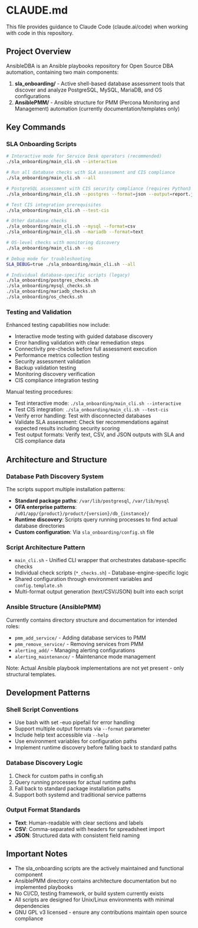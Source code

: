 # CLAUDE.md

This file provides guidance to Claude Code (claude.ai/code) when working with code in this repository.

## Project Overview

AnsibleDBA is an Ansible playbooks repository for Open Source DBA automation, containing two main components:

1. **sla_onboarding/** - Active shell-based database assessment tools that discover and analyze PostgreSQL, MySQL, MariaDB, and OS configurations
2. **AnsiblePMM/** - Ansible structure for PMM (Percona Monitoring and Management) automation (currently documentation/templates only)

## Key Commands

### SLA Onboarding Scripts
```bash
# Interactive mode for Service Desk operators (recommended)
./sla_onboarding/main_cli.sh --interactive

# Run all database checks with SLA assessment and CIS compliance
./sla_onboarding/main_cli.sh --all

# PostgreSQL assessment with CIS security compliance (requires Python3 + psycopg)
./sla_onboarding/main_cli.sh --postgres --format=json --output=report.json

# Test CIS integration prerequisites
./sla_onboarding/main_cli.sh --test-cis

# Other database checks
./sla_onboarding/main_cli.sh --mysql --format=csv
./sla_onboarding/main_cli.sh --mariadb --format=text

# OS-level checks with monitoring discovery
./sla_onboarding/main_cli.sh --os

# Debug mode for troubleshooting
SLA_DEBUG=true ./sla_onboarding/main_cli.sh --all

# Individual database-specific scripts (legacy)
./sla_onboarding/postgres_checks.sh
./sla_onboarding/mysql_checks.sh
./sla_onboarding/mariadb_checks.sh
./sla_onboarding/os_checks.sh
```

### Testing and Validation
Enhanced testing capabilities now include:
- Interactive mode testing with guided database discovery
- Error handling validation with clear remediation steps
- Connectivity pre-checks before full assessment execution
- Performance metrics collection testing
- Security assessment validation
- Backup validation testing
- Monitoring discovery verification
- CIS compliance integration testing

Manual testing procedures:
- Test interactive mode: `./sla_onboarding/main_cli.sh --interactive`
- Test CIS integration: `./sla_onboarding/main_cli.sh --test-cis`
- Verify error handling: Test with disconnected databases
- Validate SLA assessment: Check tier recommendations against expected results including security scoring
- Test output formats: Verify text, CSV, and JSON outputs with SLA and CIS compliance data

## Architecture and Structure

### Database Path Discovery System
The scripts support multiple installation patterns:
- **Standard package paths**: `/var/lib/postgresql`, `/var/lib/mysql`
- **OFA enterprise patterns**: `/u01/app/{product}/product/{version}/db_{instance}/`
- **Runtime discovery**: Scripts query running processes to find actual database directories
- **Custom configuration**: Via `sla_onboarding/config.sh` file

### Script Architecture Pattern
- `main_cli.sh` - Unified CLI wrapper that orchestrates database-specific checks
- Individual check scripts (`*_checks.sh`) - Database-engine-specific logic
- Shared configuration through environment variables and `config.template.sh`
- Multi-format output generation (text/CSV/JSON) built into each script

### Ansible Structure (AnsiblePMM)
Currently contains directory structure and documentation for intended roles:
- `pmm_add_service/` - Adding database services to PMM
- `pmm_remove_service/` - Removing services from PMM  
- `alerting_add/` - Managing alerting configurations
- `alerting_maintenance/` - Maintenance mode management

Note: Actual Ansible playbook implementations are not yet present - only structural templates.

## Development Patterns

### Shell Script Conventions
- Use bash with set -euo pipefail for error handling
- Support multiple output formats via `--format` parameter
- Include help text accessible via `--help`
- Use environment variables for configuration paths
- Implement runtime discovery before falling back to standard paths

### Database Discovery Logic
1. Check for custom paths in config.sh
2. Query running processes for actual runtime paths
3. Fall back to standard package installation paths
4. Support both systemd and traditional service patterns

### Output Format Standards
- **Text**: Human-readable with clear sections and labels
- **CSV**: Comma-separated with headers for spreadsheet import
- **JSON**: Structured data with consistent field naming

## Important Notes

- The sla_onboarding scripts are the actively maintained and functional component
- AnsiblePMM directory contains architecture documentation but no implemented playbooks
- No CI/CD, testing framework, or build system currently exists
- All scripts are designed for Unix/Linux environments with minimal dependencies
- GNU GPL v3 licensed - ensure any contributions maintain open source compliance